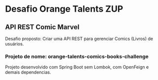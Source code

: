 # Desafio Orange Talents ZUP

## API REST Comic Marvel

Desafio proposto: Criar uma API REST para gerenciar Comics (Livros) de usuários.

### Projeto de nome: orange-talents-comics-books-challenge
Projeto desenvolvido com Spring Boot sem Lombok, com OpenFeign e demais dependencias.
